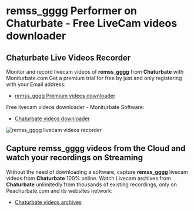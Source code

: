 # remss_gggg Performer on Chaturbate - Free LiveCam videos downloader

## Chaturbate Live Videos Recorder

Monitor and record livecam videos of **remss_gggg** from **Chaturbate** with Moniturbate.com
Get a premium trial for free by just and only registering with your Email address:
* [remss_gggg Premium videos downloader](https://moniturbate.com/request-demo-licence-key.html)

Free livecam videos downloader - Moniturbate Software:
* [Chaturbate videos downloader](https://moniturbate.com/moniturbate-download-software.html)

![remss_gggg livecam videos recorder](https://peachurnet.com/templates/moniturbate-software.png)


## Capture remss_gggg videos from the Cloud and watch your recordings on Streaming

Without the need of downloading a software, capture **remss_gggg** livecam videos from **Chaturbate** 100% online.
Watch Livecam archives from **Chaturbate** unlimitedly from thousands of existing recordings, only on Peachurbate.com and its websites network:
* [Chaturbate videos archives](https://peachurnet.com/)